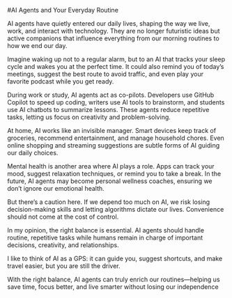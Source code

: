 #AI Agents and Your Everyday Routine


AI agents have quietly entered our daily lives, shaping the way we live, work, and interact with technology. They are no longer futuristic ideas but active companions that influence everything from our morning routines to how we end our day.

Imagine waking up not to a regular alarm, but to an AI that tracks your sleep cycle and wakes you at the perfect time. It could also remind you of today’s meetings, suggest the best route to avoid traffic, and even play your favorite podcast while you get ready.

During work or study, AI agents act as co-pilots. Developers use GitHub Copilot to speed up coding, writers use AI tools to brainstorm, and students use AI chatbots to summarize lessons. These agents reduce repetitive tasks, letting us focus on creativity and problem-solving.

At home, AI works like an invisible manager. Smart devices keep track of groceries, recommend entertainment, and manage household chores. Even online shopping and streaming suggestions are subtle forms of AI guiding our daily choices.

Mental health is another area where AI plays a role. Apps can track your mood, suggest relaxation techniques, or remind you to take a break. In the future, AI agents may become personal wellness coaches, ensuring we don’t ignore our emotional health.

But there’s a caution here. If we depend too much on AI, we risk losing decision-making skills and letting algorithms dictate our lives. Convenience should not come at the cost of control.

In my opinion, the right balance is essential. AI agents should handle routine, repetitive tasks while humans remain in charge of important decisions, creativity, and relationships.

I like to think of AI as a GPS: it can guide you, suggest shortcuts, and make travel easier, but you are still the driver.

With the right balance, AI agents can truly enrich our routines—helping us save time, focus better, and live smarter without losing our independence
